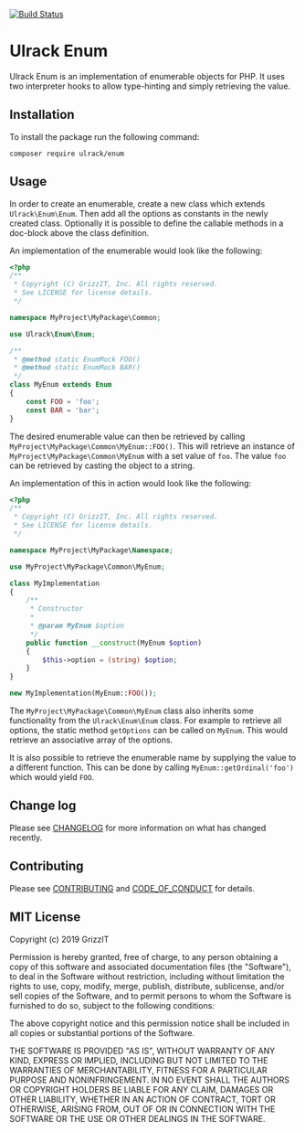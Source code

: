 [![Build Status](https://travis-ci.com/ulrack/enum.svg?branch=master)](https://travis-ci.com/ulrack/enum)

# Ulrack Enum

Ulrack Enum is an implementation of enumerable objects for PHP.
It uses two interpreter hooks to allow type-hinting and simply retrieving the value.

## Installation

To install the package run the following command:

```
composer require ulrack/enum
```

## Usage

In order to create an enumerable, create a new class which extends `Ulrack\Enum\Enum`.
Then add all the options as constants in the newly created class.
Optionally it is possible to define the callable methods in a doc-block above the class definition.

An implementation of the enumerable would look like the following:
```php
<?php
/**
 * Copyright (C) GrizzIT, Inc. All rights reserved.
 * See LICENSE for license details.
 */

namespace MyProject\MyPackage\Common;

use Ulrack\Enum\Enum;

/**
 * @method static EnumMock FOO()
 * @method static EnumMock BAR()
 */
class MyEnum extends Enum
{
    const FOO = 'foo';
    const BAR = 'bar';
}
```

The desired enumerable value can then be retrieved by calling `MyProject\MyPackage\Common\MyEnum::FOO()`.
This will retrieve an instance of `MyProject\MyPackage\Common\MyEnum` with a set value of `foo`.
The value `foo` can be retrieved by casting the object to a string.

An implementation of this in action would look like the following:
```php
<?php
/**
 * Copyright (C) GrizzIT, Inc. All rights reserved.
 * See LICENSE for license details.
 */

namespace MyProject\MyPackage\Namespace;

use MyProject\MyPackage\Common\MyEnum;

class MyImplementation
{
    /**
     * Constructor
     *
     * @param MyEnum $option
     */
    public function __construct(MyEnum $option)
    {
        $this->option = (string) $option;
    }
}

new MyImplementation(MyEnum::FOO());
```

The `MyProject\MyPackage\Common\MyEnum` class also inherits some functionality from the `Ulrack\Enum\Enum` class.
For example to retrieve all options, the static method `getOptions` can be called on `MyEnum`.
This would retrieve an associative array of the options.

It is also possible to retrieve the enumerable name by supplying the value to a different function.
This can be done by calling `MyEnum::getOrdinal('foo')` which would yield `FOO`.

## Change log

Please see [CHANGELOG](CHANGELOG.md) for more information on what has changed recently.

## Contributing

Please see [CONTRIBUTING](CONTRIBUTING.md) and [CODE_OF_CONDUCT](CODE_OF_CONDUCT.md) for details.

## MIT License

Copyright (c) 2019 GrizzIT

Permission is hereby granted, free of charge, to any person obtaining a copy
of this software and associated documentation files (the "Software"), to deal
in the Software without restriction, including without limitation the rights
to use, copy, modify, merge, publish, distribute, sublicense, and/or sell
copies of the Software, and to permit persons to whom the Software is
furnished to do so, subject to the following conditions:

The above copyright notice and this permission notice shall be included in all
copies or substantial portions of the Software.

THE SOFTWARE IS PROVIDED "AS IS", WITHOUT WARRANTY OF ANY KIND, EXPRESS OR
IMPLIED, INCLUDING BUT NOT LIMITED TO THE WARRANTIES OF MERCHANTABILITY,
FITNESS FOR A PARTICULAR PURPOSE AND NONINFRINGEMENT. IN NO EVENT SHALL THE
AUTHORS OR COPYRIGHT HOLDERS BE LIABLE FOR ANY CLAIM, DAMAGES OR OTHER
LIABILITY, WHETHER IN AN ACTION OF CONTRACT, TORT OR OTHERWISE, ARISING FROM,
OUT OF OR IN CONNECTION WITH THE SOFTWARE OR THE USE OR OTHER DEALINGS IN THE
SOFTWARE.
